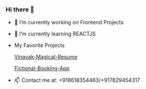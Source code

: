 ### Hi there 👋


- 🔭 I’m currently working on Frontend Projects
- 🌱 I’m currently learning REACTJS
- My Favorite Projects

    [Vinayak-Magical-Resume](https://vinayak-s-magical-resume.netlify.app/)

    [Fictional-Booking-App](https://vinscoding.github.io/fictional-booking-app/)

- 📫 Contact me at: +918618354463/+917829454317

